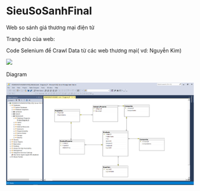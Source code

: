 # SieuSoSanhFinal
Web so sánh giá thương mại điện tử

Trang chủ của web:


Code Selenium để Crawl Data từ các web thương mại( vd: Nguyễn Kim)

![](https://github.com/hoanghui/SieuSoSanhFinal/tree/main/Photos/Photos/Selenium.PNG)

Diagram

![](https://github.com/hoanghui/SieuSoSanhFinal/blob/main/Photos/Diagram.PNG?raw=true)
